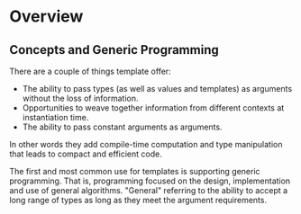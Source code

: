 # Overview
## Concepts and Generic Programming
There are a couple of things template offer:
- The ability to pass types (as well as values and templates) as arguments
without the loss of information.
- Opportunities to weave together information from different contexts at 
instantiation time.
- The ability to pass constant arguments as arguments.

In other words they add compile-time computation and type manipulation that
leads to compact and efficient code.

The first and most common use for templates is supporting generic programming.
That is, programming focused on the design, implementation and use of general
algorithms. "General" referring to the ability to accept a long range of types
as long as they meet the argument requirements.
